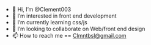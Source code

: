 - 👋 Hi, I’m @Clement003
- 👀 I’m interested in front end development 
- 🌱 I’m currently learning css/js
- 💞️ I’m looking to collaborate on Web/front end design 
- 📫 How to reach me == Clmntbsl@gmail.com 

<!---
Clement003/Clement003 is a ✨ special ✨ repository because its `README.md` (this file) appears on your GitHub profile.
You can click the Preview link to take a look at your changes.
--->
